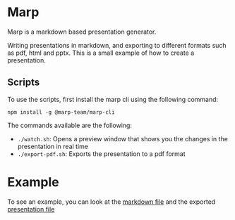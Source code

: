 # Marp

Marp is a markdown based presentation generator. 

Writing presentations in markdown, and exporting to different formats such as
pdf, html and pptx. This is a small example of how to create a presentation.

## Scripts

To use the scripts, first install the marp cli using the following command:

```
npm install -g @marp-team/marp-cli
```

The commands available are the following:

- `./watch.sh`: Opens a preview window that shows you the changes in the presentation in real time
- `./export-pdf.sh`: Exports the presentation to a pdf format

# Example

To see an example, you can look at the [markdown file][markdown-file] and the exported [presentation file][presentation-file]

[markdown-file]:presentation.md
[presentation-file]:exports/presentacion.pdf
